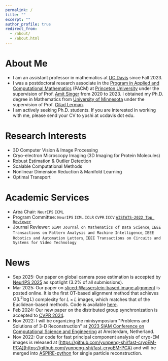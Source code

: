 ```yaml
---
permalink: /
title: ""
excerpt: ""
author_profile: true
redirect_from: 
  - /about/
  - /about.html
---
```


# About Me

* I am an assistant professor in mathematics at [UC Davis](https://www.math.ucdavis.edu/) since Fall 2023.
* I was a postdoctoral research associate in the [Program in Applied and Computational Mathematics](https://www.pacm.princeton.edu/) (PACM) at [Princeton University](https://www.princeton.edu/) under the supervision of Prof. [Amit Singer](https://web.math.princeton.edu/~amits/) from 2020 to 2023. I obtained my Ph.D. degree in Mathematics from [University of Minnesota](https://www.umn.edu/) under the supervision of Prof. [Gilad Lerman](http://www-users.math.umn.edu/~lerman/). 
* I am actively seeking Ph.D. students. If you are interested in working with me, please send your CV to ypshi at ucdavis dot edu.

# Research Interests
* 3D Computer Vision & Image Processing
* Cryo-electron Microscopy Imaging (3D Imaging for Protein Molecules)
* Robust Estimation & Outlier Detection
* Scalable Computational Methods
* Nonlinear Dimension Reduction & Manifold Learning
* Optimal Transport

<!-- My research interests lie at the intersection of robust estimation, nonconvex optimization, computational methods and statistics, and their applications to a variety of inverse problems in 3-D reconstruction. One particular problem I am interested in is robust group synchronization, which involves synchronization over a space with certain algebraic structure (e.g. groups), under high corruption of data. It has broad applications in 3-D reconstruction, graph matching, image alignment, community detection, phase retrieval and ranking. My current research primarily focuses on the mathematical problems that arise from cryo-electron microscopy (cryo-EM) imaging, which aims to recover the 3-D structure of macromolecules from their highly noisy 2-D images. I have been working on high performance methods (high speed and accuracy) for covariance estimation, contrast estimation, deconvolution, unsupervised denoising of cryo-EM images. -->

# Academic Services
* Area Chair: ``NeurIPS`` ``ICML``
* Program Committee: ``NeurIPS`` ``ICML`` ``ICLR`` ``CVPR`` ``ICCV`` [``AISTATS-2022 Top Reviewer``](https://virtual.aistats.org/Conferences/2022/Reviewers) 
* Journal Reviewer: ``SIAM Journal on Mathematics of Data Science``, ``IEEE Transactions on Pattern Analysis and Machine Intelligence``, ``IEEE Robotics and Automation Letters``, ``IEEE Transactions on Circuits and Systems for Video Technology``

# News
* Sep 2025: Our paper on global camera pose estimation is accepted by [NeurIPS 2025](https://neurips.cc/) as spotlight (3.2% of all submissions).
* Mar 2025: Our paper on [sliced-Wasserstein-based image alignment](https://arxiv.org/pdf/2503.13756v2) is posted online. It is the first OT-based alignment method that achieves $O(L^2\log L)$ complexity for $L\times L$ images, which matches that of the Euclidean-based methods. Code is available [here](https://github.com/EricVerbeke/fast_image_alignment_ot).
* Feb 2024: Our new paper on the distributed group synchronization is accepted to [CVPR 2024](https://cvpr.thecvf.com/Conferences/2024).
* Nov 2022: I will be organizing the minisymposium "Problems and Solutions of 3-D Reconstruction" at [2023 SIAM Conference on Computational Science and Engineering](https://www.siam.org/conferences/cm/conference/cse23) at Amsterdam, Netherland.
* Nov 2022: Our code for fast principal component analysis of cryo-EM images is released at [https://github.com/yunpeng-shi/fast-cryoEM-PCA](https://github.com/yunpeng-shi/fast-cryoEM-PCA) and will be merged into [ASPIRE-python](https://github.com/ComputationalCryoEM/ASPIRE-Python) for single particle reconstruction.
